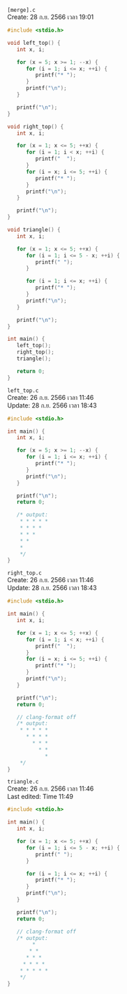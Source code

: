 `[merge].c`<br>
Create: 28 ก.ย. 2566 เวลา 19:01<br>
```c
#include <stdio.h>

void left_top() {
   int x, i;

   for (x = 5; x >= 1; --x) {
      for (i = 1; i <= x; ++i) {
         printf("* ");
      }
      printf("\n");
   }

   printf("\n");
}

void right_top() {
   int x, i;

   for (x = 1; x <= 5; ++x) {
      for (i = 1; i < x; ++i) {
         printf("  ");
      }
      for (i = x; i <= 5; ++i) {
         printf("* ");
      }
      printf("\n");
   }

   printf("\n");
}

void triangle() {
   int x, i;

   for (x = 1; x <= 5; ++x) {
      for (i = 1; i <= 5 - x; ++i) {
         printf(" ");
      }

      for (i = 1; i <= x; ++i) {
         printf("* ");
      }
      printf("\n");
   }

   printf("\n");
}

int main() {
   left_top();
   right_top();
   triangle();

   return 0;
}

```
`left_top.c`<br>
Create: 26 ก.ย. 2566 เวลา 11:46<br>
Update: 28 ก.ย. 2566 เวลา 18:43<br>
```c
#include <stdio.h>

int main() {
   int x, i;

   for (x = 5; x >= 1; --x) {
      for (i = 1; i <= x; ++i) {
         printf("* ");
      }
      printf("\n");
   }

   printf("\n");
   return 0;

   /* output:
    * * * * *
    * * * *
    * * *
    * *
    *
    */
}

```
`right_top.c`<br>
Create: 26 ก.ย. 2566 เวลา 11:46<br>
Update: 28 ก.ย. 2566 เวลา 18:43<br>
```c
#include <stdio.h>

int main() {
   int x, i;

   for (x = 1; x <= 5; ++x) {
      for (i = 1; i < x; ++i) {
         printf("  ");
      }
      for (i = x; i <= 5; ++i) {
         printf("* ");
      }
      printf("\n");
   }

   printf("\n");
   return 0;

   // clang-format off
   /* output:
    * * * * *
      * * * *
        * * *
          * *
            *
    */
}

```
`triangle.c`<br>
Create: 26 ก.ย. 2566 เวลา 11:46<br>
Last edited: Time 11:49<br>

```c
#include <stdio.h>

int main() {
   int x, i;

   for (x = 1; x <= 5; ++x) {
      for (i = 1; i <= 5 - x; ++i) {
         printf(" ");
      }

      for (i = 1; i <= x; ++i) {
         printf("* ");
      }
      printf("\n");
   }

   printf("\n");
   return 0;

   // clang-format off
   /* output:
        *
       * *
      * * *
     * * * *
    * * * * *
    */
}

```
